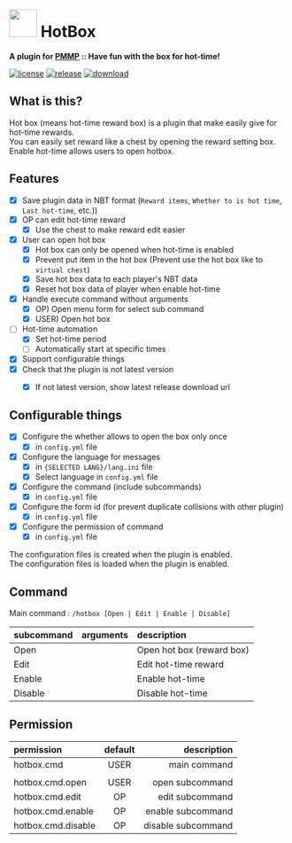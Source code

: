 # <img src="../../../gh-pages/assets/icon/index.svg" height="50" width="50"> HotBox  
__A plugin for [PMMP](https://pmmp.io) :: Have fun with the box for hot-time!__  
  
[![license](https://img.shields.io/github/license/PresentKim/HotBox-PMMP.svg?label=License)](../gh-pages/LICENSE)
[![release](https://img.shields.io/github/release/PresentKim/HotBox-PMMP.svg?label=Release)](https://github.com/PresentKim/HotBox-PMMP/releases/latest)
[![download](https://img.shields.io/github/downloads/PresentKim/HotBox-PMMP/total.svg?label=Download)](https://github.com/PresentKim/HotBox-PMMP/releases/latest)
  
## What is this?  
Hot box (means hot-time reward box) is a plugin that make easily give for hot-time rewards.  
You can easily set reward like a chest by opening the reward setting box.  
Enable hot-time allows users to open hotbox.  
  
  
## Features  
- [x] Save plugin data in NBT format (`Reward items`, `Whether to is hot time`, `Last hot-time`, etc.))  
- [x] OP can edit hot-time reward  
  - [x] Use the chest to make reward edit easier  
- [x] User can open hot box  
  - [x] Hot box can only be opened when hot-time is enabled  
  - [x] Prevent put item in the hot box (Prevent use the hot box like to `virtual chest`)  
  - [x] Save hot box data to each player's NBT data  
  - [x] Reset hot box data of player when enable hot-time  
- [x] Handle execute command without arguments  
  - [x] OP)   Open menu form for select sub command  
  - [x] USER) Open hot box  
- [ ] Hot-time automation  
  - [x] Set hot-time period  
  - [ ] Automatically start at specific times  
- [x] Support configurable things  
- [x] Check that the plugin is not latest version  
  - [x] If not latest version, show latest release download url  
  
  
## Configurable things  
- [x] Configure the whether allows to open the box only once  
  - [x] in `config.yml` file  
- [x] Configure the language for messages  
  - [x] in `{SELECTED LANG}/lang.ini` file  
  - [x] Select language in `config.yml` file  
- [x] Configure the command (include subcommands)  
  - [x] in `config.yml` file  
- [x] Configure the form id (for prevent duplicate collisions with other plugin)  
  - [x] in `config.yml` file  
- [x] Configure the permission of command  
  - [x] in `config.yml` file  
  
The configuration files is created when the plugin is enabled.  
The configuration files is loaded  when the plugin is enabled.  
  
  
## Command  
Main command : `/hotbox [Open | Edit | Enable | Disable]`  
  
| subcommand | arguments | description               |  
| :--------- | :-------- | :------------------------ |  
| Open       |           | Open hot box (reward box) |  
| Edit       |           | Edit hot-time reward      |  
| Enable     |           | Enable hot-time           |  
| Disable    |           | Disable hot-time          |  
  
  
  
## Permission  
| permission         | default |        description |  
| :----------------- | :-----: | -----------------: |  
| hotbox.cmd         |  USER   |       main command |  
|                    |         |                    |  
| hotbox.cmd.open    |  USER   |    open subcommand |  
| hotbox.cmd.edit    |   OP    |    edit subcommand |  
| hotbox.cmd.enable  |   OP    |  enable subcommand |  
| hotbox.cmd.disable |   OP    | disable subcommand |  